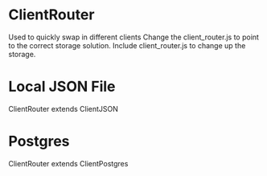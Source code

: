 # ClientRouter
Used to quickly swap in different clients
Change the client_router.js to point to the correct storage solution.
Include client_router.js to change up the storage. 

# Local JSON File
ClientRouter
  extends ClientJSON

# Postgres
ClientRouter
  extends ClientPostgres
